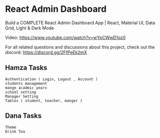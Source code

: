 # React Admin Dashboard

Build a COMPLETE React Admin Dashboard App | React, Material UI, Data Grid, Light & Dark Mode

Video: https://www.youtube.com/watch?v=wYpCWwD1oz0

For all related questions and discussions about this project, check out the discord: https://discord.gg/2FfPeEk2mX


## Hamza Tasks 
    Authentication ( Login, Logout , Account )
    students management
    mange acadmic years
    school setting 
    Manager Setting
    Tables ( student, teacher, manger )

## Dana Tasks 
    Theme
    Drink Tea
